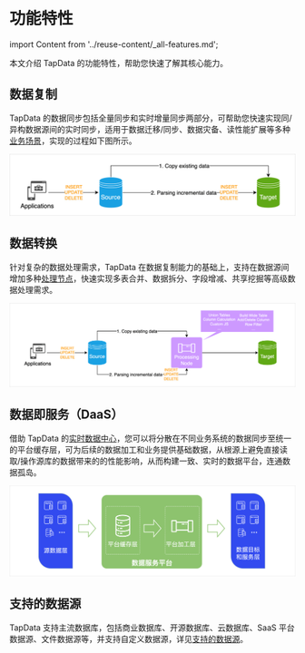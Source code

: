 # 功能特性

import Content from '../reuse-content/_all-features.md';

<Content />

本文介绍 TapData 的功能特性，帮助您快速了解其核心能力。

## 数据复制

TapData 的数据同步包括全量同步和实时增量同步两部分，可帮助您快速实现同/异构数据源间的实时同步，适用于数据迁移/同步、数据灾备、读性能扩展等多种[业务场景](use-cases.md)，实现的过程如下图所示。

![数据复制工作流程](../images/features_data_copy.png)



## 数据转换

针对复杂的数据处理需求，TapData 在数据复制能力的基础上，支持在数据源间增加多种[处理节点](../user-guide/data-pipeline/data-development/process-node.md)，快速实现多表合并、数据拆分、字段增减、共享挖掘等高级数据处理需求。

![数据转换工作流程](../images/features_data_dev.png)



## 数据即服务（DaaS）

借助 TapData 的[实时数据中心](../user-guide/real-time-data-hub/README.md)，您可以将分散在不同业务系统的数据同步至统一的平台缓存层，可为后续的数据加工和业务提供基础数据，从根源上避免直接读取/操作源库的数据带来的的性能影响，从而构建一致、实时的数据平台，连通数据孤岛。

![数据服务平台架构](../images/features_daas.png)



## 支持的数据源

TapData 支持主流数据库，包括商业数据库、开源数据库、云数据库、SaaS 平台数据源、文件数据源等，并支持自定义数据源，详见[支持的数据源](../prerequisites/supported-databases.md)。
